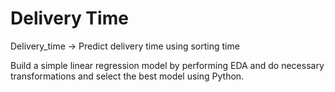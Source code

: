 # Delivery Time

Delivery_time -> Predict delivery time using sorting time 

Build a simple linear regression model by performing EDA and do necessary transformations and select the best model using Python.
